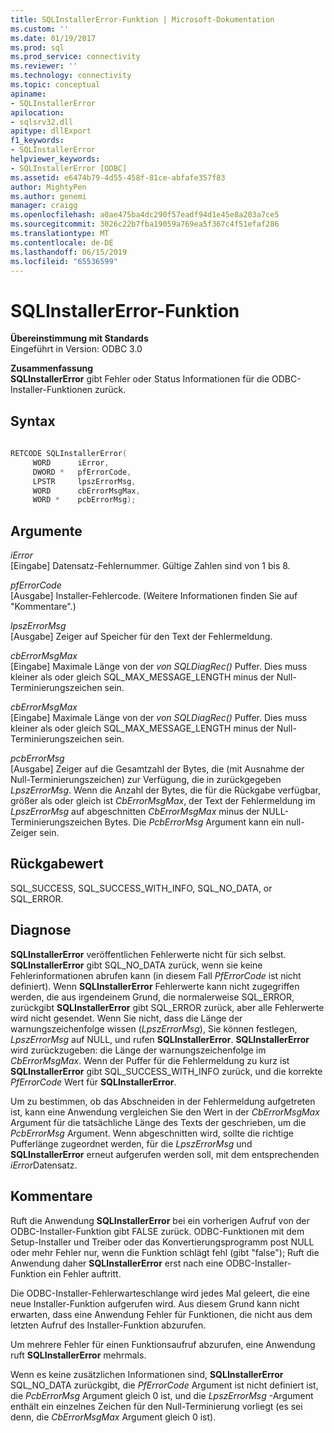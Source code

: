 ```yaml
---
title: SQLInstallerError-Funktion | Microsoft-Dokumentation
ms.custom: ''
ms.date: 01/19/2017
ms.prod: sql
ms.prod_service: connectivity
ms.reviewer: ''
ms.technology: connectivity
ms.topic: conceptual
apiname:
- SQLInstallerError
apilocation:
- sqlsrv32.dll
apitype: dllExport
f1_keywords:
- SQLInstallerError
helpviewer_keywords:
- SQLInstallerError [ODBC]
ms.assetid: e6474b79-4d55-458f-81ce-abfafe357f83
author: MightyPen
ms.author: genemi
manager: craigg
ms.openlocfilehash: a0ae475ba4dc290f57eadf94d1e45e8a203a7ce5
ms.sourcegitcommit: 3026c22b7fba19059a769ea5f367c4f51efaf286
ms.translationtype: MT
ms.contentlocale: de-DE
ms.lasthandoff: 06/15/2019
ms.locfileid: "65536599"
---
```

# <a name="sqlinstallererror-function"></a>SQLInstallerError-Funktion
**Übereinstimmung mit Standards**  
 Eingeführt in Version: ODBC 3.0  
  
 **Zusammenfassung**  
 **SQLInstallerError** gibt Fehler oder Status Informationen für die ODBC-Installer-Funktionen zurück.  
  
## <a name="syntax"></a>Syntax  
  
```cpp  
  
RETCODE SQLInstallerError(  
     WORD      iError,  
     DWORD *   pfErrorCode,  
     LPSTR     lpszErrorMsg,  
     WORD      cbErrorMsgMax,  
     WORD *    pcbErrorMsg);  
```  
  
## <a name="arguments"></a>Argumente  
 *iError*  
 [Eingabe] Datensatz-Fehlernummer. Gültige Zahlen sind von 1 bis 8.  
  
 *pfErrorCode*  
 [Ausgabe] Installer-Fehlercode. (Weitere Informationen finden Sie auf "Kommentare".)  
  
 *lpszErrorMsg*  
 [Ausgabe] Zeiger auf Speicher für den Text der Fehlermeldung.  
  
 *cbErrorMsgMax*  
 [Eingabe] Maximale Länge von der *von SQLDiagRec()* Puffer. Dies muss kleiner als oder gleich SQL_MAX_MESSAGE_LENGTH minus der Null-Terminierungszeichen sein.  
  
 *cbErrorMsgMax*  
 [Eingabe] Maximale Länge von der *von SQLDiagRec()* Puffer. Dies muss kleiner als oder gleich SQL_MAX_MESSAGE_LENGTH minus der Null-Terminierungszeichen sein.  
  
 *pcbErrorMsg*  
 [Ausgabe] Zeiger auf die Gesamtzahl der Bytes, die (mit Ausnahme der Null-Terminierungszeichen) zur Verfügung, die in zurückgegeben *LpszErrorMsg*. Wenn die Anzahl der Bytes, die für die Rückgabe verfügbar, größer als oder gleich ist *CbErrorMsgMax*, der Text der Fehlermeldung im *LpszErrorMsg* auf abgeschnitten *CbErrorMsgMax* minus der NULL-Terminierungszeichen Bytes. Die *PcbErrorMsg* Argument kann ein null-Zeiger sein.  
  
## <a name="returns"></a>Rückgabewert  
 SQL_SUCCESS, SQL_SUCCESS_WITH_INFO, SQL_NO_DATA, or SQL_ERROR.  
  
## <a name="diagnostics"></a>Diagnose  
 **SQLInstallerError** veröffentlichen Fehlerwerte nicht für sich selbst. **SQLInstallerError** gibt SQL_NO_DATA zurück, wenn sie keine Fehlerinformationen abrufen kann (in diesem Fall *PfErrorCode* ist nicht definiert). Wenn **SQLInstallerError** Fehlerwerte kann nicht zugegriffen werden, die aus irgendeinem Grund, die normalerweise SQL_ERROR, zurückgibt **SQLInstallerError** gibt SQL_ERROR zurück, aber alle Fehlerwerte wird nicht gesendet. Wenn Sie nicht, dass die Länge der warnungszeichenfolge wissen (*LpszErrorMsg*), Sie können festlegen, *LpszErrorMsg* auf NULL, und rufen **SQLInstallerError**. **SQLInstallerError** wird zurückzugeben: die Länge der warnungszeichenfolge im *CbErrorMsgMax*. Wenn der Puffer für die Fehlermeldung zu kurz ist **SQLInstallerError** gibt SQL_SUCCESS_WITH_INFO zurück, und die korrekte *PfErrorCode* Wert für **SQLInstallerError**.  
  
 Um zu bestimmen, ob das Abschneiden in der Fehlermeldung aufgetreten ist, kann eine Anwendung vergleichen Sie den Wert in der *CbErrorMsgMax* Argument für die tatsächliche Länge des Texts der geschrieben, um die *PcbErrorMsg* Argument. Wenn abgeschnitten wird, sollte die richtige Pufferlänge zugeordnet werden, für die *LpszErrorMsg* und **SQLInstallerError** erneut aufgerufen werden soll, mit dem entsprechenden *iError*Datensatz.  
  
## <a name="comments"></a>Kommentare  
 Ruft die Anwendung **SQLInstallerError** bei ein vorherigen Aufruf von der ODBC-Installer-Funktion gibt FALSE zurück. ODBC-Funktionen mit dem Setup-Installer und Treiber oder das Konvertierungsprogramm post NULL oder mehr Fehler nur, wenn die Funktion schlägt fehl (gibt "false"); Ruft die Anwendung daher **SQLInstallerError** erst nach eine ODBC-Installer-Funktion ein Fehler auftritt.  
  
 Die ODBC-Installer-Fehlerwarteschlange wird jedes Mal geleert, die eine neue Installer-Funktion aufgerufen wird. Aus diesem Grund kann nicht erwarten, dass eine Anwendung Fehler für Funktionen, die nicht aus dem letzten Aufruf des Installer-Funktion abzurufen.  
  
 Um mehrere Fehler für einen Funktionsaufruf abzurufen, eine Anwendung ruft **SQLInstallerError** mehrmals.  
  
 Wenn es keine zusätzlichen Informationen sind, **SQLInstallerError** SQL_NO_DATA zurückgibt, die *PfErrorCode* Argument ist nicht definiert ist, die *PcbErrorMsg* Argument gleich 0 ist, und die *LpszErrorMsg* -Argument enthält ein einzelnes Zeichen für den Null-Terminierung vorliegt (es sei denn, die *CbErrorMsgMax* Argument gleich 0 ist).
